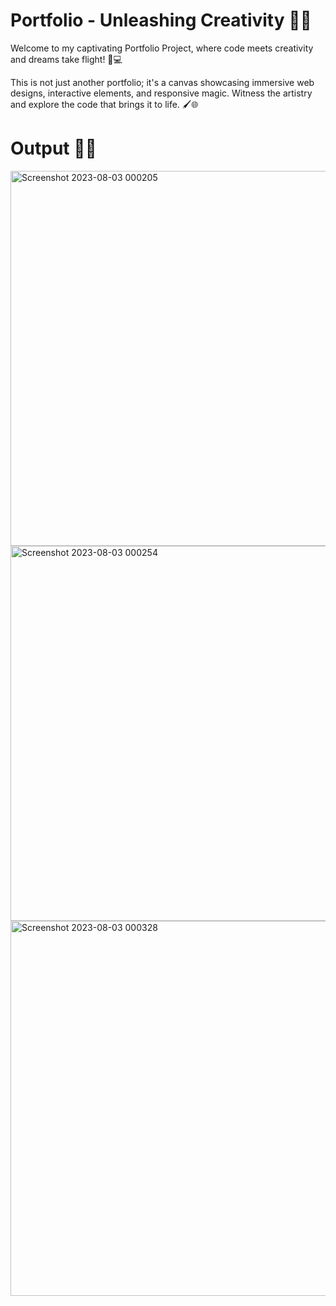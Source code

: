 # Portfolio - Unleashing Creativity 🎨🚀

Welcome to my captivating Portfolio Project, where code meets creativity and dreams take flight! 🎨💻

This is not just another portfolio; it's a canvas showcasing immersive web designs, interactive elements, and responsive magic. Witness the artistry and explore the code that brings it to life. 🖌️🌐

# Output 👩‍💻

<img width="600" alt="Screenshot 2023-08-03 000205" src="https://github.com/snow369/Portfolio/assets/115411589/1cdea520-ac84-4b14-bd21-98e1d27d56ae">

<img width="600" alt="Screenshot 2023-08-03 000254" src="https://github.com/snow369/Portfolio/assets/115411589/f04588d8-3bce-46c4-8e08-8f0b293cf55d">

<img width="600" alt="Screenshot 2023-08-03 000328" src="https://github.com/snow369/Portfolio/assets/115411589/62c9e340-659a-4f13-90d2-29f634451203">
